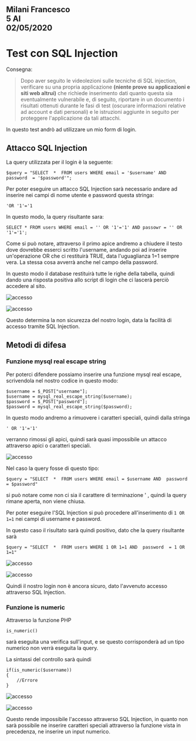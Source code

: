 ## Milani Francesco<br> 5 AI		<br>	02/05/2020
# Test con SQL Injection

Consegna: 

> Dopo aver seguito le videolezioni sulle tecniche di SQL injection, verificare su una propria applicazione **(niente prove su applicazioni e siti web altrui)** che richiede inserimento dati quanto questa sia eventualmente vulnerabile e, di seguito, riportare in un documento i risultati ottenuti durante le fasi di test (oscurare informazioni relative ad account e dati personali) e le istruzioni aggiunte in seguito per proteggere l'applicazione da tali attacchi.

In questo test andrò ad utilizzare un mio form di login.

## Attacco SQL Injection
La query utilizzata per il login è la seguente:

    $query = "SELECT  *  FROM users WHERE email = '$username' AND  password  = '$password'";

Per poter eseguire un attacco SQL Injection sarà necessario andare ad inserire nei campi di nome utente e password questa stringa:

    'OR '1'='1

In questo modo, la query risultante sara:

    SELECT * FROM users WHERE email = '' OR '1'='1' AND passowr = '' OR '1'='1';

Come si può notare, attraverso il primo apice andremo a chiudere il testo dove dovrebbe esserci scritto l'username, andando poi ad inserire un'operazione OR che ci restituirà TRUE, data l'uguaglianza 1=1 sempre vera. 
La stessa cosa avverrà anche nel campo della password.

In questo modo il database restituirà tutte le righe della tabella, quindi dando una risposta positiva allo script di login che ci lascerà perciò accedere al sito.

<img src="https://i.ibb.co/2jnNnnt/accesso.png" alt="accesso" border="0"></a>

<img src="https://i.ibb.co/qg3TxVM/accesso.png" alt="accesso" border="0"></a>

Questo determina la non sicurezza del nostro login, data la facilità di accesso tramite SQL Injection.

##  Metodi di difesa
### Funzione mysql real escape string

Per poterci difendere possiamo inserire una funzione mysql real escape, scrivendola nel nostro codice in questo modo:

    $username = $_POST["username"];
    $username = mysql_real_escape_string($username);
    $password = $_POST["password"];
    $password = mysql_real_escape_string($password);

In questo modo andremo a rimuovere i caratteri speciali, quindi dalla stringa

    ' OR '1'='1'
 verranno rimossi gli apici, quindi sarà quasi impossibile un attacco attraverso apici o caratteri speciali.

<img src="https://i.ibb.co/vvrKgs2/accesso.png" alt="accesso" border="0"></a>

Nel caso la query fosse di questo tipo:

`$query = "SELECT  *  FROM users WHERE email = $username AND  password  = $password"`

si può notare come non ci sia il carattere di terminazione ' , quindi la query rimane aperta, non viene chiusa.

Per poter eseguire l'SQL Injection si può procedere all'inserimento di
`1 OR 1=1`
nei campi di username e password.

In questo caso il risultato sarà quindi positivo, dato che la query risultante sarà

    $query = "SELECT  *  FROM users WHERE 1 OR 1=1 AND  password  = 1 OR 1=1"

<img src="https://i.ibb.co/L5PfbFV/accesso.png" alt="accesso" border="0"></a>

<img src="https://i.ibb.co/qg3TxVM/accesso.png" alt="accesso" border="0"></a>

Quindi il nostro login non è ancora sicuro, dato l'avvenuto accesso attraverso SQL Injection.

### Funzione is numeric

Attraverso la funzione PHP

    is_numeric()
sarà eseguita una verifica sull'input, e se questo corrisponderà ad un tipo numerico non verrà eseguita la query.

La sintassi del controllo sarà quindi

    if(is_numeric($username))
    {
	    //Errore
    }


<img src="https://i.ibb.co/L5PfbFV/accesso.png" alt="accesso" border="0"></a>

<img src="https://i.ibb.co/vvrKgs2/accesso.png" alt="accesso" border="0"></a>



Questo rende impossibile l'accesso attraverso SQL Injection, in quanto non sarà possibile ne inserire caratteri speciali attraverso la funzione vista in precedenza, ne inserire un input numerico.

<!--stackedit_data:
eyJoaXN0b3J5IjpbOTM1MDg0NDksLTE5NDAxODE4MzUsMTEzNT
Y1MTM0OCwtMjkwMTA3MjkxXX0=
-->